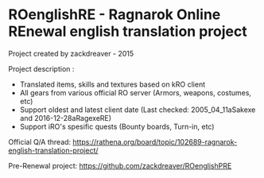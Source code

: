 # ROenglishRE - Ragnarok Online REnewal english translation project
Project created by zackdreaver - 2015

Project description :
- Translated items, skills and textures based on kRO client
- All gears from various official RO server (Armors, weapons, costumes, etc)
- Support oldest and latest client date (Last checked: 2005_04_11aSakexe and 2016-12-28aRagexeRE)
- Support iRO's spesific quests (Bounty boards, Turn-in, etc)


Official Q/A thread: https://rathena.org/board/topic/102689-ragnarok-english-translation-project/

Pre-Renewal project: https://github.com/zackdreaver/ROenglishPRE
